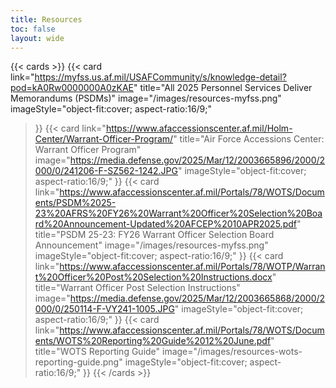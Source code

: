 ```yaml
---
title: Resources
toc: false
layout: wide
---
```


{{< cards >}}
  {{< card
        link="https://myfss.us.af.mil/USAFCommunity/s/knowledge-detail?pod=kA0Rw0000000A0zKAE"
        title="All 2025 Personnel Services Deliver Memorandums (PSDMs)"
        image="/images/resources-myfss.png"
        imageStyle="object-fit:cover; aspect-ratio:16/9;"
  >}}
  {{< card
        link="https://www.afaccessionscenter.af.mil/Holm-Center/Warrant-Officer-Program/"
        title="Air Force Accessions Center: Warrant Officer Program"
        image="https://media.defense.gov/2025/Mar/12/2003665896/2000/2000/0/241206-F-SZ562-1242.JPG"
        imageStyle="object-fit:cover; aspect-ratio:16/9;"
  >}}
  {{< card
        link="https://www.afaccessionscenter.af.mil/Portals/78/WOTS/Documents/PSDM%2025-23%20AFRS%20FY26%20Warrant%20Officer%20Selection%20Board%20Announcement-Updated%20AFCEP%2010APR2025.pdf"
        title="PSDM 25-23: FY26 Warrant Officer Selection Board Announcement"
        image="/images/resources-myfss.png"
        imageStyle="object-fit:cover; aspect-ratio:16/9;"
  >}}
  {{< card
        link="https://www.afaccessionscenter.af.mil/Portals/78/WOTP/Warrant%20Officer%20Post%20Selection%20Instructions.docx"
        title="Warrant Officer Post Selection Instructions"
        image="https://media.defense.gov/2025/Mar/12/2003665868/2000/2000/0/250114-F-VY241-1005.JPG"
        imageStyle="object-fit:cover; aspect-ratio:16/9;"
  >}}
  {{< card
        link="https://www.afaccessionscenter.af.mil/Portals/78/WOTS/Documents/WOTS%20Reporting%20Guide%2012%20June.pdf"
        title="WOTS Reporting Guide"
        image="/images/resources-wots-reporting-guide.png"
        imageStyle="object-fit:cover; aspect-ratio:16/9;"
  >}}
{{< /cards >}}
